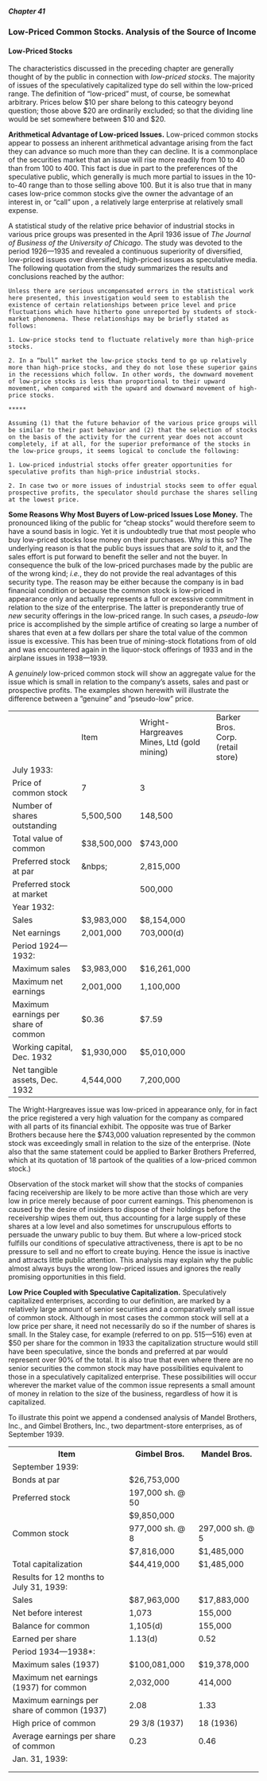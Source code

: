 ##### Chapter 41

### Low-Priced Common Stocks. Analysis of the Source of Income

#### Low-Priced Stocks

The characteristics discussed in the preceding chapter are generally thought of by the public in connection with *low-priced stocks*. The majority of issues of the speculatively capitalized type do sell within the low-priced range. The definition of “low-priced” must, of course, be somewhat arbitrary. Prices below $10 per share belong to this cateogry beyond question; those above $20 are ordinarily excluded; so that the dividing line would be set somewhere between $10 and $20.

**Arithmetical Advantage of Low-priced Issues.** Low-priced common stocks appear to possess an inherent arithmetical advantage arising from the fact they can advance so much more than they can decline. It is a commonplace of the securities market that an issue will rise more readily from 10 to 40 than from 100 to 400. This fact is due in part to the preferences of the speculative public, which generally is much more partial to issues in the 10-to-40 range than to those selling above 100. But it is also true that in many cases low-price common stocks give the owner the advantage of an interest in, or “call” upon , a relatively large enterprise at relatively small expense.

A statistical study of the relative price behavior of industrial stocks in various price groups was presented in the April 1936 issue of *The Journal of Business of the University of Chicago*. The study was devoted to the period 1926—1935 and revealed a continuous superiority of diversified, low-priced issues over diversified, high-priced issues as speculative media. The following quotation from the study summarizes the results and conclusions reached by the author:

```
Unless there are serious uncompensated errors in the statistical work here presented, this investigation would seem to establish the existence of certain relationships between price level and price fluctuations which have hitherto gone unreported by students of stock-market phenomena. These relationships may be briefly stated as follows:

1. Low-price stocks tend to fluctuate relatively more than high-price stocks.

2. In a “bull” market the low-price stocks tend to go up relatively more than high-price stocks, and they do not lose these superior gains in the recessions which follow. In other words, the downward movement of low-price stocks is less than proportional to their upward movement, when compared with the upward and downward movement of high-price stocks.

*****

Assuming (1) that the future behavior of the various price groups will be similar to their past behavior and (2) that the selection of stocks on the basis of the activity for the current year does not account completely, if at all, for the superior preformance of the stocks in the low-price groups, it seems logical to conclude the following:

1. Low-priced industrial stocks offer greater opportunities for speculative profits than high-price industrial stocks.

2. In case two or more issues of industrial stocks seem to offer equal prospective profits, the speculator should purchase the shares selling at the lowest price.
```

**Some Reasons Why Most Buyers of Low-priced Issues Lose Money.** The pronounced liking of the public for “cheap stocks” would therefore seem to have a sound basis in logic. Yet it is undoubtedly true that most people who buy low-priced stocks lose money on their purchases. Why is this so? The underlying reason is that the public buys issues that are *sold* to it, and the sales effort is put forward to benefit the seller and not the buyer. In consequence the bulk of the low-priced purchases made by the public are of the wrong kind; *i.e.*, they do not provide the real advantages of this security type. The reason may be either because the company is in bad financial condition or because the common stock is low-priced in appearance only and actually represents a full or excessive commitment in relation to the size of the enterprise. The latter is preponderantly true of *new* security offerings in the low-priced range. In such cases, a *pseudo-low* price is accomplished by the simple artifice of creating so large a number of shares that even at a few dollars per share the total value of the common issue is excessive. This has been true of mining-stock flotations from of old and was encountered again in the liquor-stock offerings of 1933 and in the airplane issues in 1938—1939.

A *genuinely* low-priced common stock will show an aggregate value for the issue which is small in relation to the company’s assets, sales and past or prospective profits. The examples shown herewith will illustrate the difference between a ”genuine” and ”pseudo-low” price.

<table>
  <th>
    <td>Item</td>
    <td>Wright-Hargreaves Mines, Ltd (gold mining)</td>
    <td>Barker Bros. Corp. (retail store)</td>
  </th>
  <tr>
    <td>July 1933:</td>
    <td>&nbsp;</td>
    <td>&nbsp;</td>
  </tr>
  <tr>
    <td>Price of common stock</td>
    <td>7</td>
    <td>3</td>
  </tr>
  <tr>
    <td>Number of shares outstanding</td>
    <td>5,500,500</td>
    <td>148,500</td>
  </tr>
  <tr>
    <td>Total value of common</td>
    <td>$38,500,000</td>
    <td>$743,000</td>
  </tr>
  <tr>
    <td>Preferred stock at par</td>
    <td>&nbps;</td>
    <td>2,815,000</td>
  </tr>
  <tr>
    <td>Preferred stock at market</td>
    <td>&nbsp;</td>
    <td>500,000</td>
  </tr>
  <tr>
    <td>Year 1932:</td>
    <td>&nbsp;</td>
    <td>&nbsp;</td>
  </tr>
  <tr>
    <td>Sales</td>
    <td>$3,983,000</td>
    <td>$8,154,000</td>
  </tr>
  <tr>
    <td>Net earnings</td>
    <td>2,001,000</td>
    <td>703,000(d)</td>
  </tr>
  <tr>
    <td>Period 1924—1932:</td>
    <td>&nbsp;</td>
    <td>&nbsp;</td>
  </tr>
  <tr>
    <td>Maximum sales</td>
    <td>$3,983,000</td>
    <td>$16,261,000</td>
  </tr>
  <tr>
    <td>Maximum net earnings</td>
    <td>2,001,000</td>
    <td>1,100,000</td>
  </tr>
  <tr>
    <td>Maximum earnings per share of common</td>
    <td>$0.36</td>
    <td>$7.59</td>
  </tr>
  <tr>
    <td>Working capital, Dec. 1932</td>
    <td>$1,930,000</td>
    <td>$5,010,000</td>
  </tr>
  <tr>
    <td>Net tangible assets, Dec. 1932</td>
    <td>4,544,000</td>
    <td>7,200,000</td>
  </tr>
</table>

The Wright-Hargreaves issue was low-priced in appearance only, for in fact the price registered a very high valuation for the company as compared with all parts of its financial exhibit. The opposite was true of Barker Brothers because here the $743,000 valuation represented by the common stock was exceedingly small in relation to the size of the enterprise. (Note also that the same statement could be applied to Barker Brothers Preferred, which at its quotation of 18 partook of the qualities of a low-priced common stock.)

Observation of the stock market will show that the stocks of companies facing receivership are likely to be more active than those which are very low in price merely because of poor current earnings. This phenomenon is caused by the desire of insiders to dispose of their holdings before the receivership wipes them out, thus accounting for a large supply of these shares at a low level and also sometimes for unscrupulous efforts to persuade the unwary public to buy them. But where a low-priced stock fulfills our conditions of speculative attractiveness, there is apt to be no pressure to sell and no effort to create buying. Hence the issue is inactive and attracts little public attention. This analysis may explain why the public almost always buys the wrong low-priced issues and ignores the really promising opportunities in this field.

**Low Price Coupled with Speculative Capitalization.** Speculatively capitalized enterprises, according to our definition, are marked by a relatively large amount of senior securities and a comparatively small issue of common stock. Although in most cases the common stock will sell at a low price per share, it need not necessarily do so if the number of shares is small. In the Staley case, for example (referred to on pp. 515—516) even at $50 per share for the common in 1933 the capitalization structure would still have been speculative, since the bonds and preferred at par would represent over 90% of the total. It is also true that even where there are no senior securities the common stock may have possibilities equivalent to those in a speculatively capitalized enterprise. These possibilities will occur wherever the market value of the common issue represents a small amount of money in relation to the size of the business, regardless of how it is capitalized.

To illustrate this point we append a condensed analysis of Mandel Brothers, Inc., and Gimbel Brothers, Inc., two department-store enterprises, as of September 1939.

<table>
  <tr>
    <th>Item</th>
    <th>Gimbel Bros.</th>
    <th>Mandel Bros.</th>
  </tr>
  <tr>
    <td>September 1939:</td>
    <td>&nbsp;</td>
    <td>&nbsp;</td>
  </tr>
  <tr>
    <td>Bonds at par</td>
    <td>$26,753,000</td>
    <td>&nbsp;</td>
  </tr>
  <tr>
    <td>Preferred stock</td>
    <td>197,000 sh. @ 50</td>
    <td>&nbsp;</td>
  </tr>
  <tr>
    <td>&nbsp;</td>
    <td>$9,850,000</td>
    <td>&nbsp;</td>
  </tr>
  <tr>
    <td>Common stock</td>
    <td>977,000 sh. @ 8</td>
    <td>297,000 sh. @ 5</td>
  </tr>
  <tr>
    <td>&nbsp;</td>
    <td>$7,816,000</td>
    <td>$1,485,000</td>
  </tr>
  <tr>
    <td>Total capitalization</td>
    <td>$44,419,000</td>
    <td>$1,485,000</td>
  </tr>
  <tr>
    <td>Results for 12 months to July 31, 1939:</td>
    <td>&nbsp;</td>
    <td>&nbsp;</td>
  </tr>
  <tr>
    <td>Sales</td>
    <td>$87,963,000</td>
    <td>$17,883,000</td>
  </tr>
  <tr>
    <td>Net before interest</td>
    <td>1,073</td>
    <td>155,000</td>
  </tr>
  <tr>
    <td>Balance for common</td>
    <td>1,105(d)</td>
    <td>155,000</td>
  </tr>
  <tr>
    <td>Earned per share</td>
    <td>1.13(d)</td>
    <td>0.52</td>
  </tr>
  <tr>
    <td>Period 1934—1938*:</td>
    <td>&nbsp;</td>
    <td>&nbsp;</td>
  </tr>
  <tr>
    <td>Maximum sales (1937)</td>
    <td>$100,081,000</td>
    <td>$19,378,000</td>
  </tr>
  <tr>
    <td>Maximum net earnings (1937) for common</td>
    <td>2,032,000</td>
    <td>414,000</td>
  </tr>
  <tr>
    <td>Maximum earnings per share of common (1937)</td>
    <td>2.08</td>
    <td>1.33</td>
  </tr>
  <tr>
    <td>High price of common</td>
    <td>29 3/8 (1937)</td>
    <td>18 (1936)</td>
  </tr>
  <tr>
    <td>Average earnings per share of common</td>
    <td>0.23</td>
    <td>0.46</td>
  </tr>
  <tr>
    <td>Jan. 31, 1939:</td>
    <td></td>
    <td></td>
  </tr>
  <tr>
    <td></td>
    <td></td>
    <td></td>
  </tr>
  <tr>
    <td></td>
    <td></td>
    <td></td>
  </tr>
</table>
